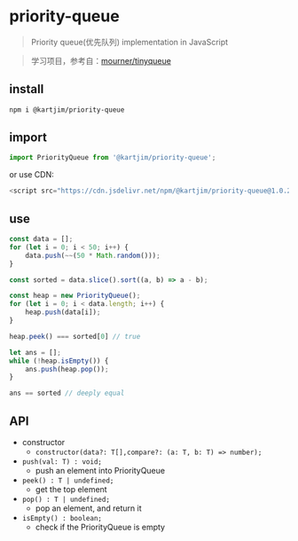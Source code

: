 # priority-queue
> Priority queue(优先队列) implementation in JavaScript

> 学习项目，参考自：[mourner/tinyqueue](https://github.com/mourner/tinyqueue)

## install
```sh
npm i @kartjim/priority-queue
```

## import
```js
import PriorityQueue from '@kartjim/priority-queue';
```

or use CDN:
```js
<script src="https://cdn.jsdelivr.net/npm/@kartjim/priority-queue@1.0.2/priorityqueue.min.js"></script>
```

## use
```js
const data = [];
for (let i = 0; i < 50; i++) {
    data.push(~~(50 * Math.random()));
}

const sorted = data.slice().sort((a, b) => a - b);

const heap = new PriorityQueue();
for (let i = 0; i < data.length; i++) {
    heap.push(data[i]);
}

heap.peek() === sorted[0] // true

let ans = [];
while (!heap.isEmpty()) {
    ans.push(heap.pop());
}

ans == sorted // deeply equal
```


## API
- constructor
  - `constructor(data?: T[],compare?: (a: T, b: T) => number);`
- `push(val: T) : void;`
  - push an element into PriorityQueue
- `peek() : T | undefined;`
  - get the top element
- `pop() : T | undefined;`
  - pop an element, and return it
- `isEmpty() : boolean;`
  - check if the PriorityQueue is empty

